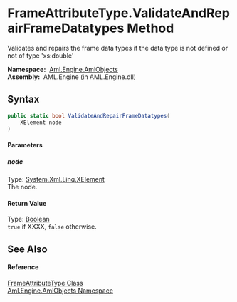 FrameAttributeType.ValidateAndRepairFrameDatatypes Method
=========================================================
Validates and repairs the frame data types if the data type is not defined or not of type 'xs:double'

  **Namespace:**  [Aml.Engine.AmlObjects][1]  
  **Assembly:**  AML.Engine (in AML.Engine.dll)

Syntax
------

```csharp
public static bool ValidateAndRepairFrameDatatypes(
	XElement node
)
```

#### Parameters

##### *node*
Type: [System.Xml.Linq.XElement][2]  
The node.

#### Return Value
Type: [Boolean][3]  
`true` if XXXX, `false` otherwise.

See Also
--------

#### Reference
[FrameAttributeType Class][4]  
[Aml.Engine.AmlObjects Namespace][1]  

[1]: ../README.md
[2]: https://docs.microsoft.com/dotnet/api/system.xml.linq.xelement
[3]: https://docs.microsoft.com/dotnet/api/system.boolean
[4]: README.md
[5]: https://www.automationml.org
[6]: ../../icons/logoShade.png